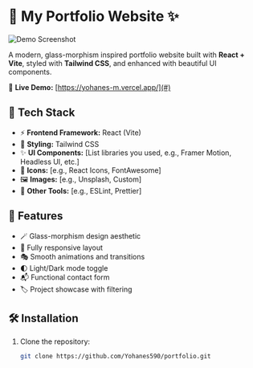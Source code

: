 # 🌟 My Portfolio Website ✨

![Demo Screenshot](/screenshot.png) 

A modern, glass-morphism inspired portfolio website built with **React + Vite**, styled with **Tailwind CSS**, and enhanced with beautiful UI components. 

🔗 **Live Demo:** [https://yohanes-m.vercel.app/](#) 
## 🚀 Tech Stack

- ⚡ **Frontend Framework:** React (Vite)
- 🎨 **Styling:** Tailwind CSS
- ✨ **UI Components:** [List libraries you used, e.g., Framer Motion, Headless UI, etc.]
- 🌈 **Icons:** [e.g., React Icons, FontAwesome]
- 🖼️ **Images:** [e.g., Unsplash, Custom]
- 🧩 **Other Tools:** [e.g., ESLint, Prettier]

## 🌌 Features

- 🪄 Glass-morphism design aesthetic
- 📱 Fully responsive layout
- 🎭 Smooth animations and transitions
- 🌓 Light/Dark mode toggle
- 📬 Functional contact form
- 🏷️ Project showcase with filtering

## 🛠️ Installation

1. Clone the repository:
   ```bash
   git clone https://github.com/Yohanes590/portfolio.git
